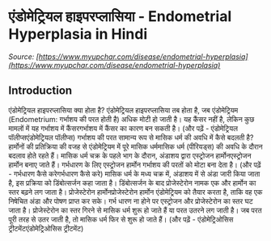# एंडोमेट्रियल हाइपरप्लासिया - Endometrial Hyperplasia in Hindi
_Source: [https://www.myupchar.com/disease/endometrial-hyperplasia](https://www.myupchar.com/disease/endometrial-hyperplasia)_

## Introduction
एंडोमेट्रियल हाइपरप्लासिया क्या होता है?
एंडोमेट्रियल हाइपरप्लासिया तब होता है, जब एंडोमेट्रियम (Endometrium: गर्भाशय की परत होती है) अधिक मोटी हो जाती है। यह कैंसर नहीं है, लेकिन कुछ मामलों में यह गर्भाशय में कैंसरगर्भाशय में कैंसर का कारण बन सकती है।
(और पढ़ें - एंडोमेट्रियल पॉलीप्सएंडोमेट्रियल पॉलीप्स)
गर्भाशय की परत सामान्य रूप से मासिक धर्म की अवधि में कैसे बदलती है?
हार्मोनों की प्रतिक्रिया की वजह से एंडोमेट्रियम में पूरे मासिक धर्ममासिक धर्म (पीरियड्स) की अवधि के दौरान बदलाव होते रहते हैं। मासिक धर्म चक्र के पहले भाग के दौरान, अंडाशय द्वारा एस्ट्रोजन हार्मोनएस्ट्रोजन हार्मोन बनाए जाते हैं। गर्भधारण के लिए एस्ट्रोजन हार्मोन गर्भाशय की परतों को मोटा बना देता है।
(और पढ़ें - गर्भधारण कैसे करेगर्भधारण कैसे करे)
मासिक धर्म के मध्य चक्र में, अंडाशय में से अंडा जारी किया जाता है, इस प्रक्रिया को डिंबोत्सर्जन कहा जाता है। डिंबोत्सर्जन के बाद प्रोजेस्टेरोन नामक एक और हार्मोन का स्तर बढ़ने लग जाता है। प्रोजेस्टेरोन हार्मोनप्रोजेस्टेरोन हार्मोन एंडोमेट्रियम को तैयार करता है, ताकि वह एक निषेचित अंडा और पोषण प्राप्त कर सके। गर्भ धारण ना होने पर एस्ट्रोजन और प्रोजेस्टेरोन का स्तर घट जाता है। प्रोजेस्टेरोन का स्तर गिरने से मासिक धर्म शुरू हो जाते हैं या परत उतरने लग जाती है। जब परत पूरी तरह से उतर जाती है, तो मासिक धर्म फिर से शुरू हो जाते हैं।
(और पढ़ें - एंडोमेट्रिओसिस ट्रीटमेंटएंडोमेट्रिओसिस ट्रीटमेंट)

